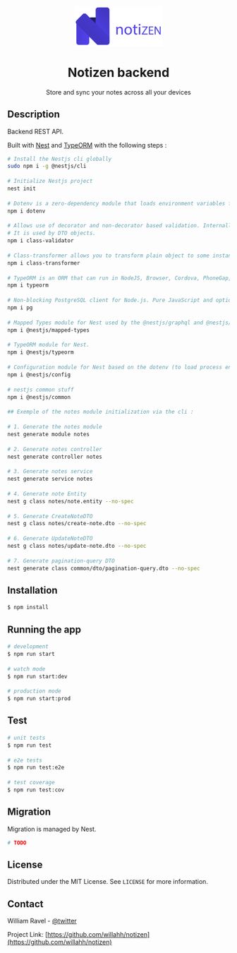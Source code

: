 <p align="center">
  <a href="../documents/images/github-logo.png">
    <img src="../documents/images/github-logo.png" alt="Logo" width="200" >
  </a>
  <h1 align="center">Notizen backend</h1>
  <p align="center">
    Store and sync your notes across all your devices
  </p>
</p>

## Description
Backend REST API.

Built with [Nest](https://github.com/nestjs/nest) and [TypeORM](https://typeorm.io) with the following steps : 
```sh
# Install the Nestjs cli globally
sudo npm i -g @nestjs/cli

# Initialize Nestjs project
nest init 

# Dotenv is a zero-dependency module that loads environment variables from a .env file into process.env.
npm i dotenv

# Allows use of decorator and non-decorator based validation. Internally uses validator.js to perform validation. Class-validator works on both browser and node.js platforms.
# It is used by DTO objects.
npm i class-validator 

# Class-transformer allows you to transform plain object to some instance of class and versa.
npm i class-transformer 

# TypeORM is an ORM that can run in NodeJS, Browser, Cordova, PhoneGap, Ionic, React Native, NativeScript, Expo, and Electron platforms and can be used with TypeScript and JavaScript (ES5, ES6, ES7, ES8). TypeORM is highly influenced by other ORMs, such as Hibernate, Doctrine and Entity Framework.
npm i typeorm 

# Non-blocking PostgreSQL client for Node.js. Pure JavaScript and optional native libpq bindings.
npm i pg 

# Mapped Types module for Nest used by the @nestjs/graphql and @nestjs/swagger packages.
npm i @nestjs/mapped-types 

# TypeORM module for Nest. 
npm i @nestjs/typeorm 

# Configuration module for Nest based on the dotenv (to load process environment variables) package.
npm i @nestjs/config

# nestjs common stuff
npm i @nestjs/common

## Exemple of the notes module initialization via the cli :

# 1. Generate the notes module
nest generate module notes

# 2. Generate notes controller
nest generate controller notes

# 3. Generate notes service
nest generate service notes

# 4. Generate note Entity
nest g class notes/note.entity --no-spec 

# 5. Generate CreateNoteDTO
nest g class notes/create-note.dto --no-spec

# 6. Generate UpdateNoteDTO
nest g class notes/update-note.dto --no-spec

# 7. Generate pagination-query DTO
nest generate class common/dto/pagination-query.dto --no-spec 

```
## Installation

```bash
$ npm install
```

## Running the app

```bash
# development
$ npm run start

# watch mode
$ npm run start:dev

# production mode
$ npm run start:prod
```

## Test

```bash
# unit tests
$ npm run test

# e2e tests
$ npm run test:e2e

# test coverage
$ npm run test:cov
```

## Migration
Migration is managed by Nest.
```sh
# TODO
```


## License

Distributed under the MIT License. See `LICENSE` for more information.



## Contact

William Ravel - [@twitter](https://twitter.com/willahhravel)

Project Link: [https://github.com/willahh/notizen](https://github.com/willahh/notizen)
